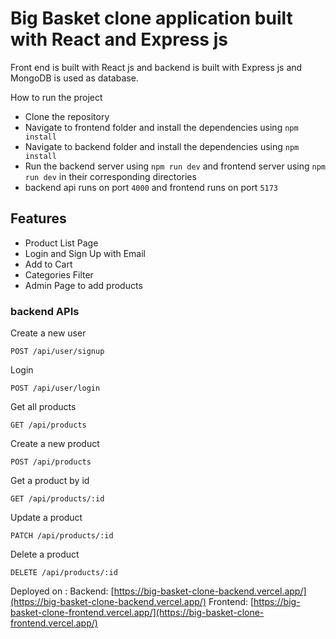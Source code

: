 # Big Basket clone application built with React and Express js

Front end is built with React js and backend is built with Express js and MongoDB is used as database.

How to run the project

-   Clone the repository
-   Navigate to frontend folder and install the dependencies using `npm install`
-   Navigate to backend folder and install the dependencies using `npm install`
-   Run the backend server using `npm run dev` and frontend server using `npm run dev` in their corresponding directories
-   backend api runs on port `4000` and frontend runs on port `5173`

## Features

-   Product List Page
-   Login and Sign Up with Email
-   Add to Cart
-   Categories Filter
-   Admin Page to add products

### backend APIs

Create a new user

```
POST /api/user/signup
```

Login

```
POST /api/user/login
```

Get all products

```
GET /api/products
```

Create a new product

```
POST /api/products
```

Get a product by id

```
GET /api/products/:id
```

Update a product

```
PATCH /api/products/:id
```

Delete a product

```
DELETE /api/products/:id
```

Deployed on :
Backend: [https://big-basket-clone-backend.vercel.app/](https://big-basket-clone-backend.vercel.app/)
Frontend: [https://big-basket-clone-frontend.vercel.app/](https://big-basket-clone-frontend.vercel.app/)
